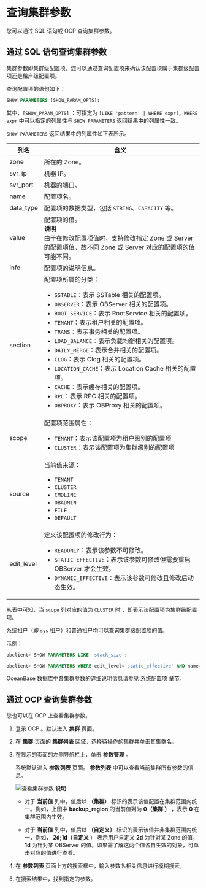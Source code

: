 # 查询集群参数

您可以通过 SQL 语句或 OCP 查询集群参数。

## 通过 SQL 语句查询集群参数

集群参数即集群级配置项，您可以通过查询配置项来确认该配置项属于集群级配置项还是租户级配置项。

查询配置项的语句如下：

```sql
SHOW PARAMETERS [SHOW_PARAM_OPTS];
```

其中，`[SHOW_PARAM_OPTS]` ：可指定为 `[LIKE 'pattern' | WHERE expr]`，`WHERE expr` 中可以指定的列属性与 `SHOW PARAMETERS` 返回结果中的列属性一致。

`SHOW PARAMETERS` 返回结果中的列属性如下表所示。

|     列名     |  含义   |
|------------|---------------------------------------------------------------------------------------------------------------------------------------------------------------------------------------------------------------------------------------------------------------------------------------------------------------------------------------------------------------------------------------------------------------------------------------------------------------------------------------------------------------------------------------------------------------------------------------------------------------------------------------------------------------------------------------------------------------------------------------------------------------------------------------------------------------------------------------------------|
| zone       | 所在的 Zone。           |
| svr_ip     | 机器 IP。              |
| svr_port   | 机器的端口。              |
| name       | 配置项名。 |
| data_type  | 配置项的数据类型，包括 `STRING`、`CAPACITY` 等。              |
| value      | 配置项的值。 </br>**说明**  </br>由于在修改配置项值时，支持修改指定 Zone 或 Server 的配置项值，故不同 Zone 或 Server 对应的配置项的值可能不同。  |
| info       | 配置项的说明信息。           |
| section    | 配置项所属的分类： <ul><li>`SSTABLE`：表示 SSTable 相关的配置项。</li> <li>`OBSERVER`：表示 OBServer 相关的配置项。</li>  <li>`ROOT_SERVICE`：表示 RootService 相关的配置项。</li> <li>`TENANT`：表示租户相关的配置项。</li> <li>`TRANS`：表示事务相关的配置项。</li> <li>`LOAD_BALANCE`：表示负载均衡相关的配置项。</li>  <li>`DAILY_MERGE`：表示合并相关的配置项。</li> <li>`CLOG`：表示 Clog 相关的配置项。</li>   <li>`LOCATION_CACHE`：表示 Location Cache 相关的配置项。</li> <li>`CACHE`：表示缓存相关的配置项。</li>   <li>`RPC`：表示 RPC 相关的配置项。</li> <li>`OBPROXY`：表示 OBProxy 相关的配置项。</li></ul>    |
| scope      | 配置项范围属性： <ul><li>`TENANT`：表示该配置项为租户级别的配置项</li> <li>`CLUSTER`：表示该配置项为集群级别的配置项</li></ul>         |
| source     | 当前值来源： <ul><li>`TENANT`</li> <li>`CLUSTER` </li>  <li>`CMDLINE`</li> <li>`OBADMIN` </li>  <li>`FILE`</li> <li>`DEFAULT`</li></ul>           |
| edit_level | 定义该配置项的修改行为： <ul><li>`READONLY`：表示该参数不可修改。</li> <li>`STATIC_EFFECTIVE`：表示该参数可修改但需要重启 OBServer 才会生效。</li>   <li>`DYNAMIC_EFFECTIVE`：表示该参数可修改且修改后动态生效。</li></ul>          |

从表中可知，当 `scope` 列对应的值为 `CLUSTER` 时 ，即表示该配置项为集群级配置项。

系统租户（即 `sys` 租户）和普通租户均可以查询集群级配置项的值。

示例：

```sql
obclient> SHOW PARAMETERS LIKE 'stack_size';

obclient> SHOW PARAMETERS WHERE edit_level='static_effective' AND name='stack_size';
```

OceanBase 数据库中各集群参数的详细说明信息请参见 [系统配置项](../../../../12.reference-mysql-mode/3.system-configuration-items-1/1.system-configuration-items-overview-2.md) 章节。

## 通过 OCP 查询集群参数

您也可以在 OCP 上查看集群参数。

1. 登录 OCP 。默认进入 **集群** 页面。

2. 在 **集群** 页面的 **集群列表** 区域，选择待操作的集群并单击其集群名。

3. 在显示的页面的左侧导航栏上，单击 **参数管理** 。

   系统默认进入 **参数列表** 页面。 **参数列表** 中可以查看当前集群所有参数的信息。

   ![查看集群参数](https://help-static-aliyun-doc.aliyuncs.com/assets/img/zh-CN/2415019361/p360261.png)
   **说明**
   * 对于 **当前值** 列中，值后以 **（集群）** 标识的表示该值配置在集群范围内统一。例如，上图中 **backup_region** 的当前值列为 **0（集群** **）** ，表示 **0** 在集群范围内生效。

   * 对于 **当前值** 列中，值后以 **（自定义）** 标识的表示该值并非集群范围内统一，例如， **2d;1d（自定义** ） 表示用户自定义 **2d** 为针对某 Zone 的值， **1d** 为针对某 OBServer 的值。如果需了解这两个值各自生效的对象，可单击对应的值进行查看。

4. 在 **参数列表** 页面上方的搜索框中，输入参数名相关信息进行模糊搜索。

5. 在搜索结果中，找到指定的参数。
